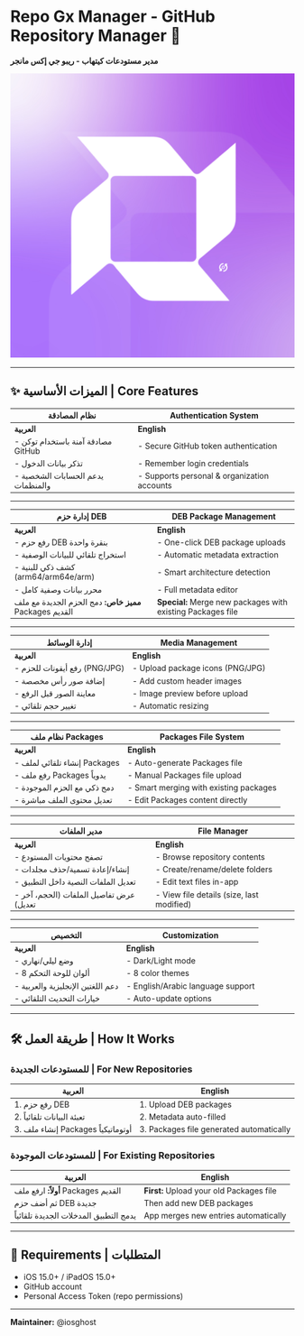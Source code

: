 # Repo Gx Manager - GitHub Repository Manager 🌟  
**مدير مستودعات كيتهاب - ريبو جي إكس مانجر**  

![App Logo](assets/images/rgx.png)

---

## ✨ الميزات الأساسية | Core Features  

| <i class="fas fa-fw fa-lock"></i> نظام المصادقة | <i class="fas fa-fw fa-lock"></i> Authentication System |
|------------------------------------------------|--------------------------------------------------------|
| **العربية** | **English** |
| - مصادقة آمنة باستخدام توكن GitHub | - Secure GitHub token authentication |
| - تذكر بيانات الدخول | - Remember login credentials |
| - يدعم الحسابات الشخصية والمنظمات | - Supports personal & organization accounts |

---

| <i class="fas fa-fw fa-box-open"></i> إدارة حزم DEB | <i class="fas fa-fw fa-box-open"></i> DEB Package Management |
|---------------------------------------------------|------------------------------------------------------------|
| **العربية** | **English** |
| - رفع حزم DEB بنقرة واحدة | - One-click DEB package uploads |
| - استخراج تلقائي للبيانات الوصفية | - Automatic metadata extraction |
| - كشف ذكي للبنية (arm64/arm64e/arm) | - Smart architecture detection |
| - محرر بيانات وصفية كامل | - Full metadata editor |
| **<i class="fas fa-fw fa-star"></i> مميز خاص:** دمج الحزم الجديدة مع ملف Packages القديم | **<i class="fas fa-fw fa-star"></i> Special:** Merge new packages with existing Packages file |

---

| <i class="fas fa-fw fa-images"></i> إدارة الوسائط | <i class="fas fa-fw fa-images"></i> Media Management |
|-------------------------------------------------|-----------------------------------------------------|
| **العربية** | **English** |
| - رفع أيقونات للحزم (PNG/JPG) | - Upload package icons (PNG/JPG) |
| - إضافة صور رأس مخصصة | - Add custom header images |
| - معاينة الصور قبل الرفع | - Image preview before upload |
| - تغيير حجم تلقائي | - Automatic resizing |

---

| <i class="fas fa-fw fa-file-archive"></i> نظام ملف Packages | <i class="fas fa-fw fa-file-archive"></i> Packages File System |
|------------------------------------------------------------|--------------------------------------------------------------|
| **العربية** | **English** |
| - إنشاء تلقائي لملف Packages | - Auto-generate Packages file |
| - رفع ملف Packages يدوياً | - Manual Packages file upload |
| - دمج ذكي مع الحزم الموجودة | - Smart merging with existing packages |
| - تعديل محتوى الملف مباشرة | - Edit Packages content directly |

---

| <i class="fas fa-fw fa-folder"></i> مدير الملفات | <i class="fas fa-fw fa-folder"></i> File Manager |
|-------------------------------------------------|------------------------------------------------|
| **العربية** | **English** |
| - تصفح محتويات المستودع | - Browse repository contents |
| - إنشاء/إعادة تسمية/حذف مجلدات | - Create/rename/delete folders |
| - تعديل الملفات النصية داخل التطبيق | - Edit text files in-app |
| - عرض تفاصيل الملفات (الحجم، آخر تعديل) | - View file details (size, last modified) |

---

| <i class="fas fa-fw fa-palette"></i> التخصيص | <i class="fas fa-fw fa-palette"></i> Customization |
|---------------------------------------------|--------------------------------------------------|
| **العربية** | **English** |
| - وضع ليلي/نهاري | - Dark/Light mode |
| - 8 ألوان للوحة التحكم | - 8 color themes |
| - دعم اللغتين الإنجليزية والعربية | - English/Arabic language support |
| - خيارات التحديث التلقائي | - Auto-update options |

---

## 🛠️ طريقة العمل | How It Works  

### للمستودعات الجديدة | For New Repositories  
| **العربية** | **English** |
|-------------|------------|
| 1. رفع حزم DEB | 1. Upload DEB packages |
| 2. تعبئة البيانات تلقائياً | 2. Metadata auto-filled |
| 3. إنشاء ملف Packages أوتوماتيكياً | 3. Packages file generated automatically |

### للمستودعات الموجودة | For Existing Repositories  
| **العربية** | **English** |
|-------------|------------|
| **أولاً:** ارفع ملف Packages القديم | **First:** Upload your old Packages file |
| ثم أضف حزم DEB جديدة | Then add new DEB packages |
| يدمج التطبيق المدخلات الجديدة تلقائياً | App merges new entries automatically |

---

## 📌 Requirements | المتطلبات
- iOS 15.0+ / iPadOS 15.0+
- GitHub account
- Personal Access Token (repo permissions)


---

<i class="fas fa-heart"></i> **Maintainer:** @iosghost